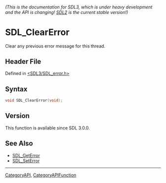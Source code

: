 ###### (This is the documentation for SDL3, which is under heavy development and the API is changing! [SDL2](https://wiki.libsdl.org/SDL2/) is the current stable version!)
# SDL_ClearError

Clear any previous error message for this thread.

## Header File

Defined in [<SDL3/SDL_error.h>](https://github.com/libsdl-org/SDL/blob/main/include/SDL3/SDL_error.h)

## Syntax

```c
void SDL_ClearError(void);

```

## Version

This function is available since SDL 3.0.0.

## See Also

* [SDL_GetError](SDL_GetError)
* [SDL_SetError](SDL_SetError)

----
[CategoryAPI](CategoryAPI), [CategoryAPIFunction](CategoryAPIFunction)

